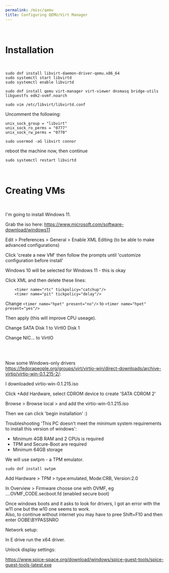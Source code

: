 ```yaml
---
permalink: /misc/qemu
title: Configuring QEMU/Virt Manager
---
```


<br>

# Installation

<br>

```
sudo dnf install libvirt-daemon-driver-qemu.x86_64
sudo systemctl start libvirtd
sudo systemctl enable libvirtd
```

```
sudo dnf install qemu virt-manager virt-viewer dnsmasq bridge-utils libguestfs edk2-ovmf.noarch
```

```
sudo vim /etc/libvirt/libvirtd.conf
```

Uncomment the following:

```
unix_sock_group = "libvirt"
unix_sock_ro_perms = "0777"
unix_sock_rw_perms = "0770"
```

```
sudo usermod -aG libvirt connor
```

reboot the machine now, then continue

```
sudo systemctl restart libvirtd
```

<br>

# Creating VMs

<br>

I'm going to install Windows 11. 

Grab the iso here: <https://www.microsoft.com/software-download/windows11>

Edit > Preferences > General > Enable XML Editing (to be able to make advanced configurations)

Click 'create a new VM' then follow the prompts until 'customize configuration before install'

Windows 10 will be selected for Windows 11 - this is okay

Click XML and then delete these lines:

```
    <timer name="rtc" tickpolicy="catchup"/>
    <timer name="pit" tickpolicy="delay"/>
```

Change `<timer name="hpet" present="no"/>` to `<timer name="hpet" present="yes"/>`

Then apply (this will improve CPU useage).

Change SATA Disk 1 to VirtIO Disk 1

Change NIC... to VirtIO

<br>
<br>

Now some Windows-only drivers <https://fedorapeople.org/groups/virt/virtio-win/direct-downloads/archive-virtio/virtio-win-0.1.215-2/>:

I downloaded virtio-win-0.1.215.iso 

Click +Add Hardware, select CDROM device to create 'SATA CDROM 2'

Browse > Browse local > and add the virtio-win-0.1.215.iso 

Then we can click 'begin installation' :)


Troubleshooting 'This PC doesn't meet the minimum system requirements to install this version of windows':

* Minimum 4GB RAM and 2 CPUs is required
* TPM and Secure-Boot are required
* Minimum 64GB storage

We will use swtpm - a TPM emulator. 

```
sudo dnf install swtpm
```

Add Hardware > TPM > type:emulated, Mode:CRB, Version:2.0

In Overview > Firmware choose one with OVMF, eg ....OVMF_CODE.secboot.fd (enabled secure boot)


Once windows boots and it asks to look for drivers, I got an error with the w11 one but the w10 one seems to work. <br>
Also, to continue without internet you may have to pree Shift+F10 and then enter OOBE\BYPASSNRO

Network setup:

In E drive run the x64 driver. 

Unlock display settings:

<https://www.spice-space.org/download/windows/spice-guest-tools/spice-guest-tools-latest.exe>
